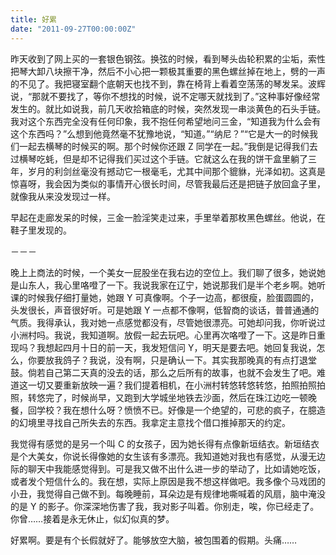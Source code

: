 ```yaml
---
title: 好累
date: "2011-09-27T00:00:00Z"
---
```


昨天收到了网上买的一套银色钢弦。换弦的时候，看到琴头齿轮积累的尘垢，索性把琴大卸八块擦干净，然后不小心把一颗极其重要的黑色螺丝掉在地上，劈的一声的不见了。我把寝室翻个底朝天也找不到，靠在椅背上看着空荡荡的琴发呆。波辉说，“那就不要找了，等你不想找的时候，说不定哪天就找到了。”这种事好像经常发生的。就比如说我，前几天收拾箱底的时候，突然发现一串淡黄色的石头手链。我对这个东西完全没有任何印象，我不抱任何希望地问三金，“知道我为什么会有这个东西吗？”么想到他竟然毫不犹豫地说，“知道。”“纳尼？”“它是大一的时候我们一起去横琴的时候买的啊。那个时候你还跟 Z 同学在一起。”我倒是记得我们去过横琴吃蚝，但是却不记得我们买过这个手链。它就这么在我的饼干盒里躺了三年，岁月的利剑丝毫没有撼动它一根毫毛，尤其中间那个貔貅，光泽如初。这真是惊喜呀，我会因为类似的事情开心很长时间，尽管我最后还是把链子放回盒子里，就像我从来没发现过一样。

早起在走廊发呆的时候，三金一脸淫笑走过来，手里举着那枚黑色螺丝。他说，在鞋子里发现的。

－－－

晚上上商法的时候，一个美女一屁股坐在我右边的空位上。我们聊了很多，她说她是山东人，我心里咯噔了一下。我说我家在辽宁，她说那我们是半个老乡啊。她听课的时候我仔细打量她，她跟 Y 可真像啊。个子一边高，都很瘦，脸蛋圆圆的，头发很长，声音很好听。可是她跟 Y 一点都不像啊，低智商的谈话，普普通通的气质。我得承认，我对她一点感觉都没有，尽管她很漂亮。可她却问我，你听说过小洲村吗。我说，我知道啊。放假一起去玩吧。心里再次咯噔了一下。这是昨日重现吗？我想起四月十日的前一天，我发短信问 Y，明天是要去吧。她回复我说，怎么，你要放我鸽子？我说，没有啊，只是确认一下。其实我那晚真的有点打退堂鼓。倘若自己第二天真的没去的话，那么之后所有的故事，也就不会发生了吧。难道这一切又要重新放映一遍？我们提着相机，在小洲村转悠转悠转悠，拍照拍照拍照，转悠完了，时候尚早，又跑到大学城坐地铁去沙面，然后在珠江边吃一顿晚餐，回学校？我在想什么呀？愤愤不已。好像是一个绝望的，可悲的疯子，在臆造的幻境里寻找自己所失去的东西。我拿定主意找个借口推掉那天的约定。

我觉得有感觉的是另一个叫 C 的女孩子，因为她长得有点像新垣结衣。新垣结衣是个大美女，你说长得像她的女生该有多漂亮。我知道她对我也有感觉，从漫无边际的聊天中我能感觉得到。可是我又做不出什么进一步的举动了，比如请她吃饭，或者发个短信什么的。我在想，实际上原因是我不想这样做吧。我多像个马戏团的小丑，我觉得自己做不到。每晚睡前，耳朵边是有规律地嘶喊着的风扇，脑中淹没的是 Y 的影子。你深深地伤害了我，我对影子叫着。你别走，唉，你已经走了。你曾……接着是永无休止，似幻似真的梦。

好累啊。要是有个长假就好了。能够放空大脑，被包围着的假期。头痛……

